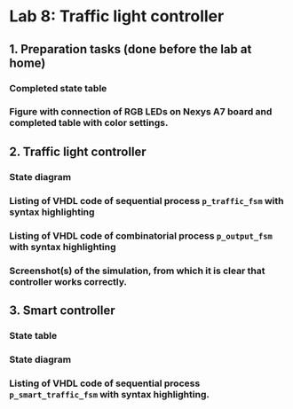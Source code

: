 # Lab 8: Traffic light controller

## 1. Preparation tasks (done before the lab at home)

### Completed state table

### Figure with connection of RGB LEDs on Nexys A7 board and completed table with color settings.



## 2. Traffic light controller

### State diagram

### Listing of VHDL code of sequential process `p_traffic_fsm` with syntax highlighting

### Listing of VHDL code of combinatorial process `p_output_fsm` with syntax highlighting

### Screenshot(s) of the simulation, from which it is clear that controller works correctly.




## 3. Smart controller

### State table

### State diagram

### Listing of VHDL code of sequential process `p_smart_traffic_fsm` with syntax highlighting.
